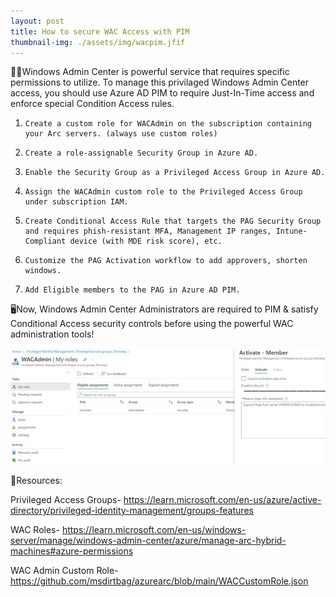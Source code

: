```yaml
---
layout: post
title: How to secure WAC Access with PIM
thumbnail-img: ./assets/img/wacpim.jfif
---
```

🥷🏻Windows Admin Center is powerful service that requires specific permissions to utilize. To manage this privilaged Windows Admin Center access, you should use Azure AD PIM to require Just-In-Time access and enforce special Condition Access rules. 

1.     Create a custom role for WACAdmin on the subscription containing your Arc servers. (always use custom roles)
2.     Create a role-assignable Security Group in Azure AD.
3.     Enable the Security Group as a Privileged Access Group in Azure AD.
4.     Assign the WACAdmin custom role to the Privileged Access Group under subscription IAM.
5.     Create Conditional Access Rule that targets the PAG Security Group and requires phish-resistant MFA, Management IP ranges, Intune-Compliant device (with MDE risk score), etc.
6.     Customize the PAG Activation workflow to add approvers, shorten windows.
7.     Add Eligible members to the PAG in Azure AD PIM.

🖥️Now, Windows Admin Center Administrators are required to PIM & satisfy Conditional Access security controls before using the powerful WAC administration tools!

![Image](/assets/img/wacpim.jfif)

🎒Resources:

Privileged Access Groups- https://learn.microsoft.com/en-us/azure/active-directory/privileged-identity-management/groups-features

WAC Roles- https://learn.microsoft.com/en-us/windows-server/manage/windows-admin-center/azure/manage-arc-hybrid-machines#azure-permissions

WAC Admin Custom Role- https://github.com/msdirtbag/azurearc/blob/main/WACCustomRole.json


